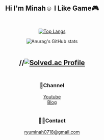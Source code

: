 <div align = "center"><br/>

 ## __Hi I'm Minah☺️ I Like Game🎮__ <br/><br/>
 
[![Top Langs](https://github-readme-stats.vercel.app/api/top-langs/?username=Ryuminah&thema=nord&langs_count=4&layout=compact&hide=Batchfile,c&show_icons=true&theme=nord)](https://github.com/anuraghazra/github-readme-stats)  
 
![Anurag's GitHub stats](https://github-readme-stats.vercel.app/api?username=Ryuminah&count_private=true&show_icons=true&theme=nord&hide_title=true&hide=prs)  
 <br/>
 
//[![Solved.ac Profile](http://mazassumnida.wtf/api/v2/generate_badge?boj=hellorma)](https://solved.ac/hellorma/)
  <br/> <br/>
---

 ### 🦖Channel  
 [Youtube](https://www.youtube.com/channel/UCJ12yTJr8-HgEyZ68n8-eXQ)  
 [Blog](https://blog.naver.com/hellorma)  
<br/>
 
 ### 🐻‍❄️Contact  
 ryuminah0718@gmail.com
</div>
